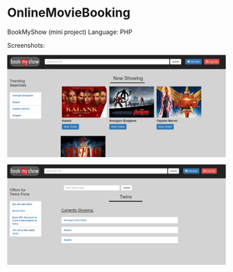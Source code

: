 # OnlineMovieBooking

BookMyShow (mini project) Language: PHP

Screenshots:

![Screenshot](BookMyShow/s1.png)


![Screenshot](BookMyShow/s2.png)

